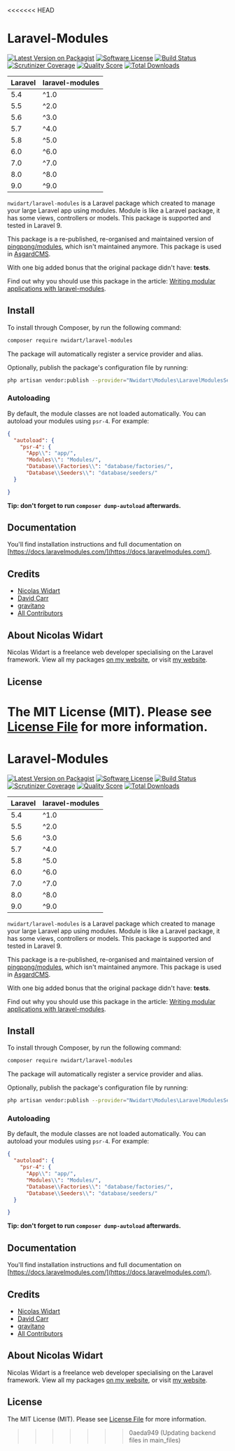 <<<<<<< HEAD
# Laravel-Modules

[![Latest Version on Packagist](https://img.shields.io/packagist/v/nwidart/laravel-modules.svg?style=flat-square)](https://packagist.org/packages/nwidart/laravel-modules)
[![Software License](https://img.shields.io/badge/license-MIT-brightgreen.svg?style=flat-square)](LICENSE.md)
[![Build Status](https://img.shields.io/travis/nWidart/laravel-modules/master.svg?style=flat-square)](https://travis-ci.org/nWidart/laravel-modules)
[![Scrutinizer Coverage](https://img.shields.io/scrutinizer/coverage/g/nWidart/laravel-modules.svg?maxAge=86400&style=flat-square)](https://scrutinizer-ci.com/g/nWidart/laravel-modules/?branch=master)
[![Quality Score](https://img.shields.io/scrutinizer/g/nWidart/laravel-modules.svg?style=flat-square)](https://scrutinizer-ci.com/g/nWidart/laravel-modules)
[![Total Downloads](https://img.shields.io/packagist/dt/nwidart/laravel-modules.svg?style=flat-square)](https://packagist.org/packages/nwidart/laravel-modules)

| **Laravel**  |  **laravel-modules** |
|---|---|
| 5.4  | ^1.0  |
| 5.5  | ^2.0  |
| 5.6  | ^3.0  |
| 5.7  | ^4.0  |
| 5.8  | ^5.0  |
| 6.0  | ^6.0  |
| 7.0  | ^7.0 |
| 8.0  | ^8.0 |
| 9.0  | ^9.0 |

`nwidart/laravel-modules` is a Laravel package which created to manage your large Laravel app using modules. Module is like a Laravel package, it has some views, controllers or models. This package is supported and tested in Laravel 9.

This package is a re-published, re-organised and maintained version of [pingpong/modules](https://github.com/pingpong-labs/modules), which isn't maintained anymore. This package is used in [AsgardCMS](https://asgardcms.com/).

With one big added bonus that the original package didn't have: **tests**.

Find out why you should use this package in the article: [Writing modular applications with laravel-modules](https://nicolaswidart.com/blog/writing-modular-applications-with-laravel-modules).

## Install

To install through Composer, by run the following command:

``` bash
composer require nwidart/laravel-modules
```

The package will automatically register a service provider and alias.

Optionally, publish the package's configuration file by running:

``` bash
php artisan vendor:publish --provider="Nwidart\Modules\LaravelModulesServiceProvider"
```

### Autoloading

By default, the module classes are not loaded automatically. You can autoload your modules using `psr-4`. For example:

``` json
{
  "autoload": {
    "psr-4": {
      "App\\": "app/",
      "Modules\\": "Modules/",
      "Database\\Factories\\": "database/factories/",
      "Database\\Seeders\\": "database/seeders/"
  }

}
```

**Tip: don't forget to run `composer dump-autoload` afterwards.**

## Documentation

You'll find installation instructions and full documentation on [https://docs.laravelmodules.com/](https://docs.laravelmodules.com/).

## Credits

- [Nicolas Widart](https://github.com/nwidart)
- [David Carr](https://github.com/dcblogdev)
- [gravitano](https://github.com/gravitano)
- [All Contributors](../../contributors)

## About Nicolas Widart

Nicolas Widart is a freelance web developer specialising on the Laravel framework. View all my packages [on my website](https://nwidart.com/), or visit [my website](https://nicolaswidart.com).


## License

The MIT License (MIT). Please see [License File](LICENSE.md) for more information.
=======
# Laravel-Modules

[![Latest Version on Packagist](https://img.shields.io/packagist/v/nwidart/laravel-modules.svg?style=flat-square)](https://packagist.org/packages/nwidart/laravel-modules)
[![Software License](https://img.shields.io/badge/license-MIT-brightgreen.svg?style=flat-square)](LICENSE.md)
[![Build Status](https://img.shields.io/travis/nWidart/laravel-modules/master.svg?style=flat-square)](https://travis-ci.org/nWidart/laravel-modules)
[![Scrutinizer Coverage](https://img.shields.io/scrutinizer/coverage/g/nWidart/laravel-modules.svg?maxAge=86400&style=flat-square)](https://scrutinizer-ci.com/g/nWidart/laravel-modules/?branch=master)
[![Quality Score](https://img.shields.io/scrutinizer/g/nWidart/laravel-modules.svg?style=flat-square)](https://scrutinizer-ci.com/g/nWidart/laravel-modules)
[![Total Downloads](https://img.shields.io/packagist/dt/nwidart/laravel-modules.svg?style=flat-square)](https://packagist.org/packages/nwidart/laravel-modules)

| **Laravel**  |  **laravel-modules** |
|---|---|
| 5.4  | ^1.0  |
| 5.5  | ^2.0  |
| 5.6  | ^3.0  |
| 5.7  | ^4.0  |
| 5.8  | ^5.0  |
| 6.0  | ^6.0  |
| 7.0  | ^7.0 |
| 8.0  | ^8.0 |
| 9.0  | ^9.0 |

`nwidart/laravel-modules` is a Laravel package which created to manage your large Laravel app using modules. Module is like a Laravel package, it has some views, controllers or models. This package is supported and tested in Laravel 9.

This package is a re-published, re-organised and maintained version of [pingpong/modules](https://github.com/pingpong-labs/modules), which isn't maintained anymore. This package is used in [AsgardCMS](https://asgardcms.com/).

With one big added bonus that the original package didn't have: **tests**.

Find out why you should use this package in the article: [Writing modular applications with laravel-modules](https://nicolaswidart.com/blog/writing-modular-applications-with-laravel-modules).

## Install

To install through Composer, by run the following command:

``` bash
composer require nwidart/laravel-modules
```

The package will automatically register a service provider and alias.

Optionally, publish the package's configuration file by running:

``` bash
php artisan vendor:publish --provider="Nwidart\Modules\LaravelModulesServiceProvider"
```

### Autoloading

By default, the module classes are not loaded automatically. You can autoload your modules using `psr-4`. For example:

``` json
{
  "autoload": {
    "psr-4": {
      "App\\": "app/",
      "Modules\\": "Modules/",
      "Database\\Factories\\": "database/factories/",
      "Database\\Seeders\\": "database/seeders/"
  }

}
```

**Tip: don't forget to run `composer dump-autoload` afterwards.**

## Documentation

You'll find installation instructions and full documentation on [https://docs.laravelmodules.com/](https://docs.laravelmodules.com/).

## Credits

- [Nicolas Widart](https://github.com/nwidart)
- [David Carr](https://github.com/dcblogdev)
- [gravitano](https://github.com/gravitano)
- [All Contributors](../../contributors)

## About Nicolas Widart

Nicolas Widart is a freelance web developer specialising on the Laravel framework. View all my packages [on my website](https://nwidart.com/), or visit [my website](https://nicolaswidart.com).


## License

The MIT License (MIT). Please see [License File](LICENSE.md) for more information.
>>>>>>> 0aeda949 (Updating backend files in main_files)
